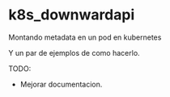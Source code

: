 # k8s_downwardapi

Montando metadata en un pod en kubernetes

Y un par de ejemplos de como hacerlo.

TODO:
- Mejorar documentacion.

